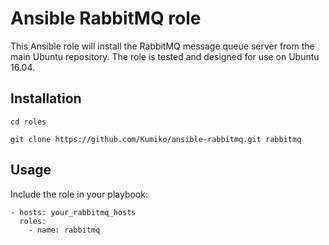 # Ansible RabbitMQ role

This Ansible role will install the RabbitMQ message queue server from the main
Ubuntu repository. The role is tested and designed for use on Ubuntu 16.04.

## Installation

```
cd roles

git clone https://github.com/Kumiko/ansible-rabbitmq.git rabbitmq
```

## Usage

Include the role in your playbook:

```
- hosts: your_rabbitmq_hosts
  roles:
    - name: rabbitmq
```
